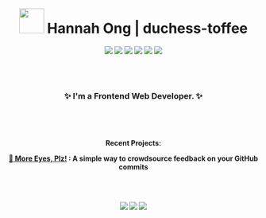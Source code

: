 <h1 align="center"><a href="#"><img src="https://media.giphy.com/media/gM5qFksULw54NMWyry/giphy.gif" width="50" height="50"></a> Hannah Ong | duchess-toffee </h1>

<p align="center">
  <a href="#"><img src="https://img.icons8.com/windows/50/000000/html-5.png"/></a>
  <a href="#"><img src="https://img.icons8.com/ios/50/000000/css3.png"/></a>
  <a href="#"><img src="https://img.icons8.com/windows/50/000000/js-squared.png"/></a>
  <a href="#"><img src="https://img.icons8.com/small/50/000000/react.png"/></a>
  <a href="#"><img src="https://img.icons8.com/windows/50/000000/typescript.png"/></a>
  <a href="#"><img src="https://api.iconify.design/simple-icons:jest.svg?width=38&height=38"/></a>
</p>

<br/><br/>
 
<h3 align="center"><b>✨ I'm a Frontend Web Developer. ✨</b></p>
 
<br/><br/>

<h4 align="center">Recent Projects:</p>
<p align="center">
  <a href="https://moreeyesplz.com">👀 More Eyes, Plz!</a> : A simple way to crowdsource feedback on your GitHub commits
</p>

<br/><br/>

<p align="center">
  <a href="https://www.linkedin.com/in/hannah-ong/"><img src="https://img.icons8.com/windows/32/000000/linkedin-2.png"/></a>
  <a href="https://dev.to/duchesstoffee"><img src="https://img.icons8.com/windows/32/000000/dev.png"/></a>
  <a href="https://twitter.com/duchess_toffee"><img src="https://img.icons8.com/windows/32/000000/twitter-squared--v2.png"/></a>
 </p>
